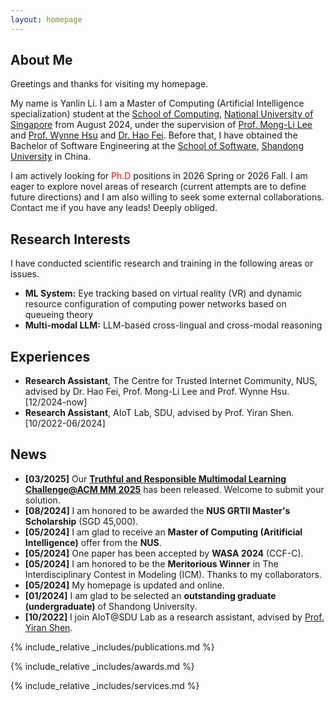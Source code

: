 ```yaml
---
layout: homepage
---
```


## About Me

Greetings and thanks for visiting my homepage. 

My name is Yanlin Li. I am a Master of Computing (Artificial Intelligence specialization) student at the [School of Computing](https://www.comp.nus.edu.sg/), [National University of Singapore](https://nus.edu.sg/) from August 2024, under the supervision of [Prof. Mong-Li Lee](https://www.comp.nus.edu.sg/~leeml/) and [Prof. Wynne Hsu](https://www.comp.nus.edu.sg/~whsu/) and [Dr. Hao Fei](https://haofei.vip/). Before that, I have obtained the Bachelor of Software Engineering at the [School of Software](https://www.sc.sdu.edu.cn/), [Shandong University](https://www.sdu.edu.cn/) in China.

I am actively looking for <font color='red'>Ph.D</font> positions in 2026 Spring or 2026 Fall. I am eager to explore novel areas of research (current attempts are to define future directions) and I am also willing to seek some external collaborations. Contact me if you have any leads! Deeply obliged.

## Research Interests

I have conducted scientific research and training in the following areas or issues.
- **ML System:** Eye tracking based on virtual reality (VR) and dynamic resource configuration of computing power networks based on queueing theory
- **Multi-modal LLM:** LLM-based cross-lingual and cross-modal reasoning


## Experiences
- **Research Assistant**, The Centre for Trusted Internet Community, NUS, advised by Dr. Hao Fei, Prof. Mong-Li Lee and Prof. Wynne Hsu. [12/2024-now]
- **Research Assistant**, AIoT Lab, SDU, advised by Prof. Yiran Shen. [10/2022-06/2024]

## News
- **[03/2025]** Our **[Truthful and Responsible Multimodal Learning Challenge@ACM MM 2025](https://mm-hall-fact.github.io/ACMMM2025/)** has been released. Welcome to submit your solution.
- **[08/2024]** I am honored to be awarded the **NUS GRTII Master's Scholarship** (SGD 45,000).
- **[05/2024]** I am glad to receive an **Master of Computing (Aritificial Intelligence)** offer from the **NUS**.
- **[05/2024]** One paper has been accepted by **WASA 2024** (CCF-C).
- **[05/2024]** I am honored to be the **Meritorious Winner** in The Interdisciplinary Contest in Modeling (ICM). Thanks to my collaborators.
- **[05/2024]** My homepage is updated and online.
- **[01/2024]** I am glad to be selected an **outstanding graduate (undergraduate)** of Shandong University. 
- **[10/2022]** I join AIoT@SDU Lab as a research assistant, advised by [Prof. Yiran Shen](https://faculty.sdu.edu.cn/shenyiran/en/index.htm).

{% include_relative _includes/publications.md %}

{% include_relative _includes/awards.md %}

{% include_relative _includes/services.md %}

<script type='text/javascript' id='clustrmaps' src='//cdn.clustrmaps.com/map_v2.js?cl=5297c7&w=a&t=tt&d=tcKX-Xhb2sQXUPK_ki20J-QWpVMNo4--me1aIdPeSuc&co=ffffff&cmo=e36c6c&cmn=72c282&ct=000000&w=450'></script>


